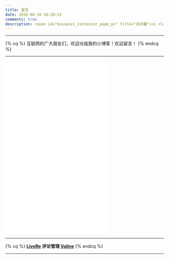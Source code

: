 ```yaml
---
title: 留言
date: 2018-06-10 10:29:13
comments: true
description: <span id="busuanzi_container_page_pv" title="访问量"><i class="fa fa-bolt"></i> <span id="busuanzi_value_page_pv"></span></span>
---
```


---

{% cq %}
互联网的广大朋友们，欢迎光临我的小博客！欢迎留言！
{% endcq %}

---

<iframe frameborder="no" border="0" marginwidth="0" marginheight="0" width=330 height=550 src="//music.163.com/outchain/player?type=0&id=2280569152&auto=1&height=430">
</iframe>

---

{% cq %}
**[LiveRe](https://livere.com/insight/communite) 评论管理 [Valine](https://lruihao.leanapp.cn/)**
{% endcq %}

---


